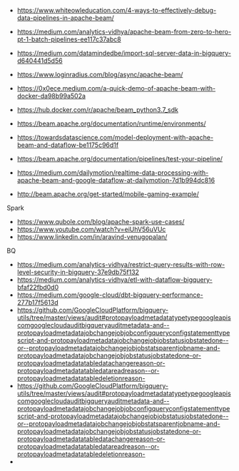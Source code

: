 * https://www.whiteowleducation.com/4-ways-to-effectively-debug-data-pipelines-in-apache-beam/
* https://medium.com/analytics-vidhya/apache-beam-from-zero-to-hero-pt-1-batch-pipelines-ee117c37abc8
* https://medium.com/datamindedbe/import-sql-server-data-in-bigquery-d640441d5d56
* https://www.loginradius.com/blog/async/apache-beam/
* https://0x0ece.medium.com/a-quick-demo-of-apache-beam-with-docker-da98b99a502a
* https://hub.docker.com/r/apache/beam_python3.7_sdk
* https://beam.apache.org/documentation/runtime/environments/
* https://towardsdatascience.com/model-deployment-with-apache-beam-and-dataflow-be1175c96d1f
* https://beam.apache.org/documentation/pipelines/test-your-pipeline/


* https://medium.com/dailymotion/realtime-data-processing-with-apache-beam-and-google-dataflow-at-dailymotion-7d1b994dc816
* http://beam.apache.org/get-started/mobile-gaming-example/

Spark 
* https://www.qubole.com/blog/apache-spark-use-cases/
* https://www.youtube.com/watch?v=eiUhV56uVUc
* https://www.linkedin.com/in/aravind-venugopalan/

BQ
* https://medium.com/analytics-vidhya/restrict-query-results-with-row-level-security-in-bigquery-37e9db75f132
* https://medium.com/analytics-vidhya/etl-with-dataflow-bigquery-bfaf22fbd0d0
* https://medium.com/google-cloud/dbt-bigquery-performance-277b17f5613d
* https://github.com/GoogleCloudPlatform/bigquery-utils/tree/master/views/audit#protopayloadmetadatatypetypegoogleapiscomgooglecloudauditbigqueryauditmetadata-and--protopayloadmetadatajobchangejobjobconfigqueryconfigstatementtypescript-and-protopayloadmetadatajobchangejobjobstatusjobstatedone--or--protopayloadmetadatajobchangejobjobstatsparentjobname-and-protopayloadmetadatajobchangejobjobstatusjobstatedone-or-protopayloadmetadatatabledatachangereason-or-protopayloadmetadatatabledatareadreason--or-protopayloadmetadatatabledeletionreason-
* https://github.com/GoogleCloudPlatform/bigquery-utils/tree/master/views/audit#protopayloadmetadatatypetypegoogleapiscomgooglecloudauditbigqueryauditmetadata-and--protopayloadmetadatajobchangejobjobconfigqueryconfigstatementtypescript-and-protopayloadmetadatajobchangejobjobstatusjobstatedone--or--protopayloadmetadatajobchangejobjobstatsparentjobname-and-protopayloadmetadatajobchangejobjobstatusjobstatedone-or-protopayloadmetadatatabledatachangereason-or-protopayloadmetadatatabledatareadreason--or-protopayloadmetadatatabledeletionreason-
* 
